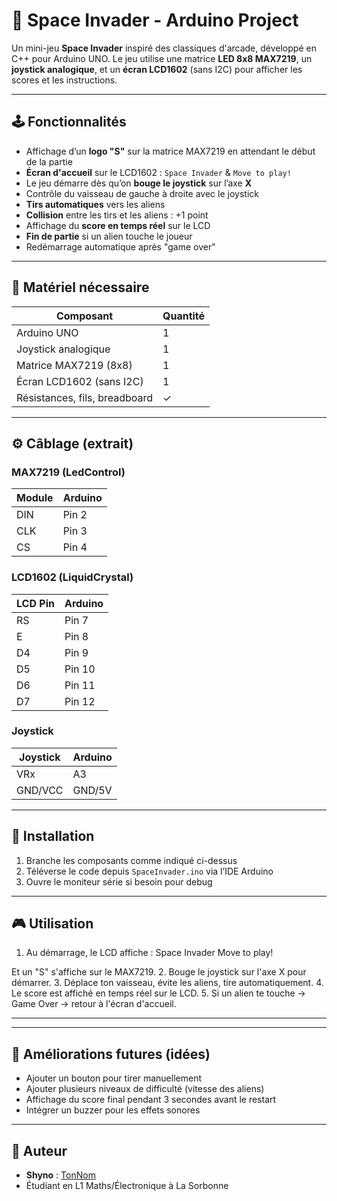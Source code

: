 # 👾 Space Invader - Arduino Project

Un mini-jeu **Space Invader** inspiré des classiques d'arcade, développé en C++ pour Arduino UNO. Le jeu utilise une matrice **LED 8x8 MAX7219**, un **joystick analogique**, et un **écran LCD1602** (sans I2C) pour afficher les scores et les instructions.

---

## 🕹️ Fonctionnalités

- Affichage d’un **logo "S"** sur la matrice MAX7219 en attendant le début de la partie
- **Écran d'accueil** sur le LCD1602 : `Space Invader` & `Move to play!`
- Le jeu démarre dès qu’on **bouge le joystick** sur l’axe **X**
- Contrôle du vaisseau de gauche à droite avec le joystick
- **Tirs automatiques** vers les aliens
- **Collision** entre les tirs et les aliens : +1 point
- Affichage du **score en temps réel** sur le LCD
- **Fin de partie** si un alien touche le joueur
- Redémarrage automatique après "game over"

---

## 🔧 Matériel nécessaire

| Composant        | Quantité |
|------------------|----------|
| Arduino UNO      | 1        |
| Joystick analogique | 1     |
| Matrice MAX7219 (8x8) | 1   |
| Écran LCD1602 (sans I2C) | 1 |
| Résistances, fils, breadboard | ✓ |

---

## ⚙️ Câblage (extrait)

### MAX7219 (LedControl)
| Module | Arduino |
|--------|---------|
| DIN    | Pin 2   |
| CLK    | Pin 3   |
| CS     | Pin 4   |

### LCD1602 (LiquidCrystal)
| LCD Pin | Arduino |
|---------|---------|
| RS      | Pin 7   |
| E       | Pin 8   |
| D4      | Pin 9   |
| D5      | Pin 10  |
| D6      | Pin 11  |
| D7      | Pin 12  |

### Joystick
| Joystick | Arduino |
|----------|---------|
| VRx      | A3      |
| GND/VCC  | GND/5V  |

---

## 🔌 Installation

1. Branche les composants comme indiqué ci-dessus
2. Téléverse le code depuis `SpaceInvader.ino` via l’IDE Arduino
3. Ouvre le moniteur série si besoin pour debug

---

## 🎮 Utilisation

1. Au démarrage, le LCD affiche :
Space Invader
Move to play!

Et un "S" s'affiche sur le MAX7219.
2. Bouge le joystick sur l'axe X pour démarrer.
3. Déplace ton vaisseau, évite les aliens, tire automatiquement.
4. Le score est affiché en temps réel sur le LCD.
5. Si un alien te touche → Game Over → retour à l'écran d'accueil.

---
---

## 🚀 Améliorations futures (idées)

- Ajouter un bouton pour tirer manuellement
- Ajouter plusieurs niveaux de difficulté (vitesse des aliens)
- Affichage du score final pendant 3 secondes avant le restart
- Intégrer un buzzer pour les effets sonores

---

## 👤 Auteur

- **Shyno** : [TonNom](https://github.com/shynoba)
- Étudiant en L1 Maths/Électronique à La Sorbonne
